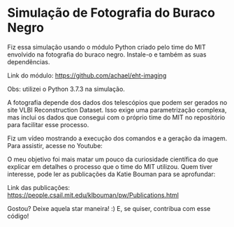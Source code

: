 Simulação de Fotografia do Buraco Negro
===================

Fiz essa simulação usando o módulo Python criado pelo time do MIT envolvido na fotografia do buraco negro. Instale-o e também as suas dependências.

Link do módulo: https://github.com/achael/eht-imaging

Obs: utilizei o Python 3.7.3 na simulação.

A fotografia depende dos dados dos telescópios que podem ser gerados no site VLBI Reconstruction Dataset. Isso exige uma parametrização complexa, mas inclui os dados que consegui com o próprio time do MIT no repositório para facilitar esse processo.

Fiz um vídeo mostrando a execução dos comandos e a geração da imagem. Para assistir, acesse no Youtube:

O meu objetivo foi mais matar um pouco da curiosidade científica do que explicar em detalhes o processo que o time do MIT utilizou. Quem tiver interesse, pode ler as publicações da Katie Bouman para se aprofundar: 

Link das publicações: https://people.csail.mit.edu/klbouman/pw/Publications.html

Gostou?
Deixe aquela star maneira! :)
E, se quiser, contribua com esse código!